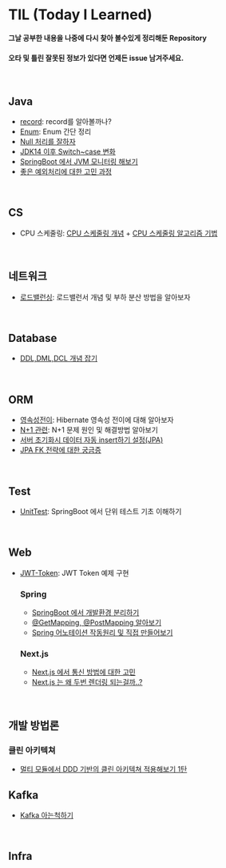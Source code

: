 # TIL (Today I Learned)
<b>그날 공부한 내용을 나중에 다시 찾아 볼수있게 정리해둔 Repository</b><br>
#### 오타 및 틀린 잘못된 정보가 있다면 언제든 issue 남겨주세요.

<br>

## Java 
- <a href="https://github.com/Hyeonqz/TIL/blob/master/Java/record%20%EB%A5%BC%20%EC%95%8C%EC%95%84%EB%B3%BC%EA%B9%8C%EB%82%98%3F.md">record</a>: record를 알아볼까나?
- <a href="https://github.com/Hyeonqz/TIL/blob/master/Java/enum%EC%9D%B4%EB%9E%80%3F.md">Enum</a>: Enum 간단 정리
- <a href="https://github.com/Hyeonqz/TIL/blob/master/Java/Null%20%EC%B2%98%EB%A6%AC%EB%A5%BC%20%EC%9E%98%ED%95%98%EC%9E%90.md">Null 처리를 잘하자</a>
- <a href="https://github.com/Hyeonqz/TIL/blob/master/Java/Switch%20%ED%91%9C%ED%98%84%EC%8B%9D%20after%20JDK14.md">JDK14 이후 Switch~case 변화 </a>
- <a href="https://github.com/Hyeonqz/TIL/blob/master/Java/SpringBoot%20%EC%97%90%EC%84%9C%20JVM%20%EB%AA%A8%EB%8B%88%ED%84%B0%EB%A7%81%EC%9D%84%20%ED%95%B4%EB%B3%B4%EC%9E%90.md">SpringBoot 에서 JVM 모니터링 해보기 </a>
- <a href="https://github.com/Hyeonqz/TIL/blob/master/Java/%EC%A2%8B%EC%9D%80%20%EC%98%88%EC%99%B8%20%EC%B2%98%EB%A6%AC%EB%8A%94%20%EB%AC%B4%EC%97%87%EC%9D%BC%EA%B9%8C.md">좋은 예외처리에 대한 고민 과정</a>

<br>

## CS
- CPU 스케줄링: <a href="https://github.com/Hyeonqz/Reading-Books/blob/main/%ED%98%BC%EC%9E%90%EA%B3%B5%EB%B6%80%ED%95%98%EB%8A%94%EC%9A%B4%EC%98%81%EC%B2%B4%EC%A0%9C/os/CPU%EC%8A%A4%EC%BC%80%EC%A4%84%EB%A7%81.md">CPU 스케줄링 개념</a> + <a href="https://github.com/Hyeonqz/Reading-Books/blob/main/%ED%98%BC%EC%9E%90%EA%B3%B5%EB%B6%80%ED%95%98%EB%8A%94%EC%9A%B4%EC%98%81%EC%B2%B4%EC%A0%9C/os/CPU%20%EC%8A%A4%EC%BC%80%EC%A4%84%EB%A7%81%20%EC%95%8C%EA%B3%A0%EB%A6%AC%EC%A6%98.md">CPU 스케줄링 알고리즘 기법</a>

<br>

## 네트워크
- <a href="https://github.com/Hyeonqz/Reading-Books/blob/main/IT%EC%97%94%EC%A7%80%EB%8B%88%EC%96%B4%EB%A5%BC%20%EC%9C%84%ED%95%9C%20%EB%84%A4%ED%8A%B8%EC%9B%8C%ED%81%AC%20%EC%9E%85%EB%AC%B8/%EB%A1%9C%EB%93%9C%EB%B0%B8%EB%9F%B0%EC%84%9C.md">로드밸런싱</a>: 로드밸런서 개념 및 부하 분산 방법을 알아보자

<br>

## Database
- <a href="https://github.com/Hyeonqz/TIL/blob/master/Database/RDBMS/mysql/ddl%2Cdml%2Cdcl%20%EA%B0%9C%EB%85%90%20%EC%A0%95%EB%A6%AC.md">DDL,DML,DCL 개념 잡기</a>

<br>

## ORM
- <a href="https://github.com/Hyeonqz/TIL/blob/master/Database/ORM/jpa-basic/docs/Part2/11%EC%9E%A5-%EC%98%81%EC%86%8D%EC%84%B1%EC%A0%84%EC%9D%B4.md">영속성전이</a>: Hibernate 영속성 전이에 대해 알아보자
- <a href="https://github.com/Hyeonqz/TIL/blob/master/Database/ORM/jpa-basic/docs/Part3/N%2B1.md">N+1 관련</a>: N+1 문제 원인 및 해결방법 알아보기
- <a href="https://github.com/Hyeonqz/TIL/blob/master/Database/ORM/docs/%EC%84%9C%EB%B2%84%20%EC%B4%88%EA%B8%B0%ED%99%94%EC%8B%9C%20JPA%20%EB%8D%B0%EC%9D%B4%ED%84%B0%20%EC%9E%90%EB%8F%99%EC%9C%BC%EB%A1%9C%20%EB%84%A3%EA%B8%B0.md">서버 초기화시 데이터 자동 insert하기 설정(JPA)</a>
- <a href="https://github.com/Hyeonqz/TIL/blob/master/Database/ORM/docs/JPA%20%EC%97%94%ED%8B%B0%ED%8B%B0%EC%99%80%20%EC%8B%A4%EC%A0%9C%20DB%20%EC%99%B8%EB%9E%98%ED%82%A4%20%EC%A0%84%EB%9E%B5%20%EA%B6%81%EA%B8%88%EC%A6%9D%20%ED%95%B4%EA%B2%B0.md">JPA FK 전략에 대한 궁금증</a>
<br>

## Test
- <a href="https://github.com/Hyeonqz/TIL/tree/master/Test/UnitTest">UnitTest</a>: SpringBoot 에서 단위 테스트 기초 이해하기 

<br>

## Web
- <a href="https://github.com/Hyeonqz/TIL/tree/master/Practice/JWT-Token/JWT">JWT-Token</a>: JWT Token 예제 구현

  ### Spring
  - <a href="https://github.com/Hyeonqz/TIL/blob/master/Web/Spring/docs/%EA%B0%9C%EB%B0%9C%20%ED%99%98%EA%B2%BD%20%EB%B6%84%EB%A6%AC%ED%95%98%EA%B8%B0.md">SpringBoot 에서 개발환경 분리하기 </a>
  - <a href="https://github.com/Hyeonqz/TIL/blob/master/Web/Spring/docs/%40GetMapping%2C%20%40PostMapping%20%EC%9D%84%20%EC%95%8C%EC%95%84%EB%B3%B4%EC%9E%90.md">@GetMapping, @PostMapping 알아보기 </a>
  - <a href="https://github.com/Hyeonqz/TIL/blob/master/Web/Spring/docs/custom%20%EC%96%B4%EB%85%B8%ED%85%8C%EC%9D%B4%EC%85%98%EC%9D%84%20%EB%A7%8C%EB%93%A4%EC%96%B4%EB%B3%B4%EC%9E%90.md">Spring 어노테이션 작동원리 및 직접 만들어보기</a>

  ### Next.js
  - <a href="https://github.com/Hyeonqz/TIL/blob/master/Web/NextJs/Next%20%EC%97%90%EC%84%9C%20API%20%ED%86%B5%EC%8B%A0%EC%9D%B4%20%EC%97%86%EC%9C%BC%EB%A9%B4%20'use%20client'%EC%99%80%20'use%20server'%EB%A5%BC%20%EC%84%A0%EC%96%B8%ED%95%A0%20%ED%95%84%EC%9A%94%EA%B0%80%20%EC%97%86%EB%82%98%3F.md">Next.js 에서 통신 방법에 대한 고민</a>
  - <a href="https://github.com/Hyeonqz/TIL/blob/master/Web/NextJs/Next.js%20%EC%9D%80%20%EC%99%9C%20%EB%91%90%EB%B2%88%20%EB%A0%8C%EB%8D%94%EB%A7%81%20%EB%90%98%EB%8A%94%EA%B1%B4%EA%B0%80.md">Next.js 는 왜 두번 렌더링 되는걸까..?</a>


<br>

## 개발 방법론
  ### 클린 아키텍쳐
  - <a href="https://github.com/Hyeonqz/TIL/blob/master/%EA%B0%9C%EB%B0%9C%EB%B0%A9%EB%B2%95%EB%A1%A0/DDD/%EB%A9%80%ED%8B%B0%EB%AA%A8%EB%93%88%EC%97%90%EC%84%9C%20DDD%20%26%20%ED%81%B4%EB%A6%B0%20%EC%95%84%ED%82%A4%ED%85%8D%EC%B3%90%20%EB%8F%84%EC%A0%84%EA%B8%B0.md">멀티 모듈에서 DDD 기반의 클린 아키텍쳐 적용해보기 1탄</a>


## Kafka
- <a href="https://github.com/Hyeonqz/TIL/blob/master/Kafka/Kafka%20%EA%B0%9C%EB%85%90%20%EB%8B%A4%EC%A7%80%EA%B8%B0.md">Kafka 아는척하기</a>

<br>

## Infra